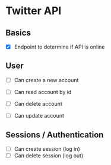 # Twitter API

## Basics

- [x] Endpoint to determine if API is online

## User

- [ ] Can create a new account
- [ ] Can read account by id
- [ ] Can delete account
- [ ] Can update account


## Sessions / Authentication

- [ ] Can create session (log in)
- [ ] Can delete session (log out)